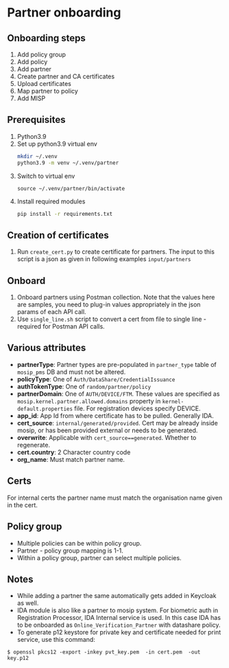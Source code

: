 # Partner onboarding
## Onboarding steps
1. Add policy group
1. Add policy 
1. Add partner
1. Create partner and CA certificates
1. Upload certificates
1. Map partner to policy
1. Add MISP

## Prerequisites
1. Python3.9
1. Set up python3.9 virtual env
    ```sh
    mkdir ~/.venv
    python3.9 -m venv ~/.venv/partner
    ```
1. Switch to virtual env 
    ```
    source ~/.venv/partner/bin/activate
    ```
1. Install required modules
    ```sh
    pip install -r requirements.txt
    ```
## Creation of certificates
1. Run `create_cert.py` to create certificate for partners.  The input to this script is a json as given in following examples `input/partners`

## Onboard
1. Onboard partners using Postman collection. Note that the values here are samples, you need to plug-in values appropriately in the json params of each API call.
1. Use `single_line.sh` script to convert a cert from file to single line - required for Postman API calls.

## Various attributes
* **partnerType**: Partner types are pre-populated in `partner_type` table of `mosip_pms` DB and must not be altered.
* **policyType**:  One of `Auth/DataShare/CredentialIssuance` 
* **authTokenType**: One of `random/partner/policy`
* **partnerDomain**: One of `AUTH/DEVICE/FTM`.  These values are specified as `mosip.kernel.partner.allowed.domains` property in `kernel-default.properties` file.  For registration devices specify DEVICE.
* **app_id**: App Id from where certificate has to be pulled. Generally IDA.
* **cert_source**: `internal/generated/provided`. Cert may be already inside mosip, or has been provided external or needs to be generated.
* **overwrite**: Applicable with `cert_source==generated`. Whether to regenerate.
* **cert.country**: 2 Character country code
* **org_name**: Must match partner name.

## Certs
For internal certs the partner name must match the organisation name given in the cert.

## Policy group
* Multiple policies can be within policy group.
* Partner - policy group mapping is 1-1. 
* Within a policy group, partner can select multiple policies.

## Notes
* While adding a partner the same automatically gets added in Keycloak as well.
* IDA module is also like a partner to mosip system.  For biometric auth in Registration Processor, IDA Internal service is used.  In this case IDA has to be onboarded as `Online_Verification_Partner` with datashare policy.
* To generate p12 keystore for private key and certificate needed for print service, use this command:
```
$ openssl pkcs12 -export -inkey pvt_key.pem  -in cert.pem  -out key.p12
```
